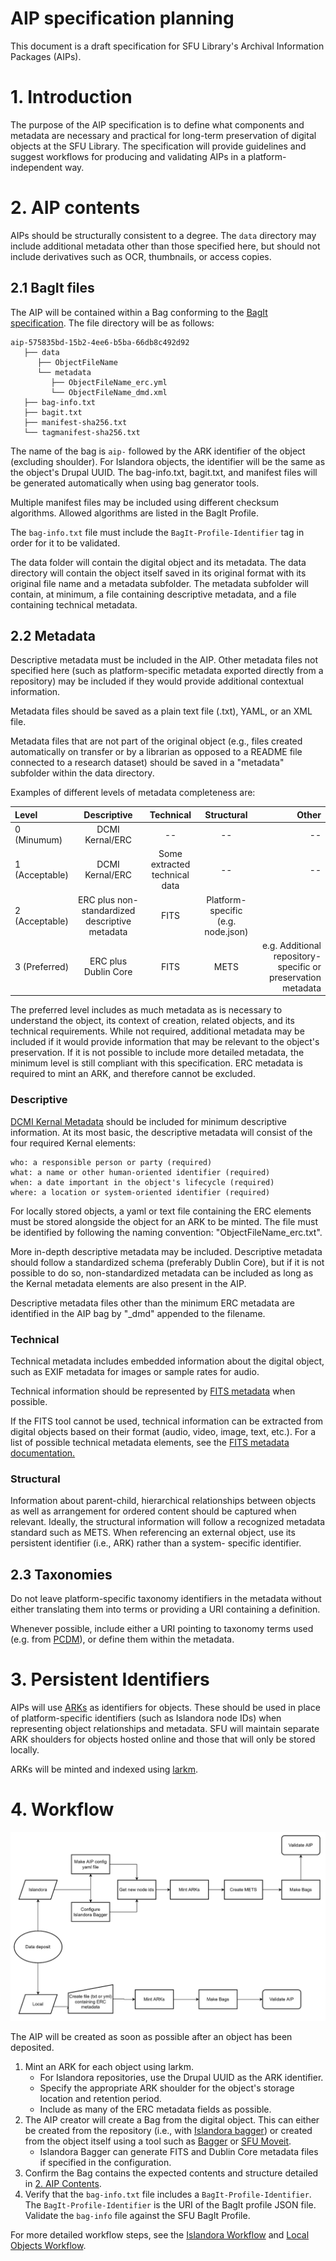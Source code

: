 # AIP specification planning

This document is a draft specification for SFU Library's Archival Information Packages (AIPs).

# 1. Introduction

The purpose of the AIP specification is to define what components and metadata are necessary and practical for long-term
preservation of digital objects at the SFU Library. The specification will provide guidelines and suggest workflows for
producing and validating AIPs in a platform-independent way.

# 2. AIP contents

AIPs should be structurally consistent to a degree. The `data` directory may include additional metadata other than
those specified here, but should not include derivatives such as OCR, thumbnails, or access copies.

## 2.1 BagIt files

The AIP will be contained within a Bag conforming to the [BagIt specification](https://www.ietf.org/rfc/rfc8493.txt).
The file directory will be as follows:

```
aip-575835bd-15b2-4ee6-b5ba-66db8c492d92
   ├── data
      ├── ObjectFileName
      └── metadata
         ├── ObjectFileName_erc.yml
         └── ObjectFileName_dmd.xml        
   ├── bag-info.txt
   ├── bagit.txt
   ├── manifest-sha256.txt
   └── tagmanifest-sha256.txt
```
The name of the bag is `aip-` followed by the ARK identifier of the object (excluding shoulder). For Islandora objects, the identifier will be the same as the object's Drupal UUID.
The bag-info.txt, bagit.txt, and manifest files will be generated automatically when using bag generator tools.

Multiple manifest files may be included using different checksum algorithms. Allowed algorithms are listed in the BagIt Profile.

The `bag-info.txt` file must include the `BagIt-Profile-Identifier` tag in order for it to be validated.

The data folder will contain the digital object and its metadata. The data directory will contain the object itself
saved in its original format with its original file name and a metadata subfolder. The metadata subfolder will contain,
at minimum, a file containing descriptive metadata, and a file containing technical metadata. 

## 2.2 Metadata

Descriptive metadata must be included in the AIP. Other metadata files not specified here (such as
platform-specific metadata exported directly from a repository) may be included if they would provide additional
contextual information.

Metadata files should be saved as a plain text file (.txt), YAML, or an XML file.

Metadata files that are not part of the original object (e.g., files created automatically on transfer or by a librarian
as opposed to a README file connected to a research dataset) should be saved in a "metadata" subfolder within the data
directory.

Examples of different levels of metadata completeness are:

| Level         | Descriptive     | Technical    | Structural | Other     |
| :---          |    :----:       |    :---:     | :---:      |  ---:     |
| 0 (Minumum)   | DCMI Kernal/ERC | --           |       --   |    --     |
| 1 (Acceptable)| DCMI Kernal/ERC | Some extracted technical data|       --   |    --     |
| 2 (Acceptable)|  ERC plus non-standardized descriptive metadata    | FITS         | Platform-specific (e.g. node.json)|         |
| 3 (Preferred) |  ERC plus Dublin Core    | FITS         |   METS     |  e.g. Additional repository-specific or preservation metadata|

The preferred level includes as much metadata as is necessary to understand the object, its context of creation, related
objects, and its technical requirements. While not required, additional metadata may be included if it would provide
information that may be relevant to the object's preservation. If it is not possible to include more detailed
metadata, the minimum level is still compliant with this specification. ERC metadata is required to mint an ARK, and 
therefore cannot be excluded.

### Descriptive

[DCMI Kernal Metadata](https://www.dublincore.org/groups/kernel/spec/) should be included for minimum
descriptive information. At its most basic, the descriptive metadata will consist of the four required Kernal elements:

```
who: a responsible person or party (required)
what: a name or other human-oriented identifier (required)
when: a date important in the object's lifecycle (required)
where: a location or system-oriented identifier (required)
```

For locally stored objects, a yaml or text file containing the ERC elements must be stored alongside the object for an ARK to be minted. The file must be identified by following the naming convention: "ObjectFileName_erc.txt".

More in-depth descriptive metadata may be included. Descriptive metadata should follow a standardized schema
(preferably Dublin Core), but if it is not possible to do so, non-standardized metadata can be included as long as the
Kernal metadata elements are also present in the AIP.

Descriptive metadata files other than the minimum ERC metadata are identified in the AIP bag by "_dmd" appended to the filename.

### Technical

Technical metadata includes embedded information about the digital object, such as EXIF metadata for images or sample
rates for audio.

Technical information should be represented by [FITS metadata](https://projects.iq.harvard.edu/fits/home) when possible.

If the FITS tool cannot be used, technical information can be extracted from digital objects based on their format 
(audio, video, image, text, etc.). For a list of possible technical metadata elements, see the
[FITS metadata documentation.](https://projects.iq.harvard.edu/fits/fits-xml#metadata)

### Structural

Information about parent-child, hierarchical relationships between objects as well as arrangement for ordered content
should be captured when relevant. Ideally, the structural information will follow a recognized metadata standard such as
METS. When referencing an external object, use its persistent identifier (i.e., ARK) rather than a system- specific
identifier.

## 2.3 Taxonomies

Do not leave platform-specific taxonomy identifiers in the metadata without either translating them into terms or
providing a URI containing a definition.

Whenever possible, include either a URI pointing to taxonomy terms used (e.g. from [PCDM](https://pcdm.org/)), or define
them within the metadata.

# 3. Persistent Identifiers

AIPs will use [ARKs](https://arks.org/) as identifiers for objects. These should be used in place of platform-specific 
identifiers (such as Islandora node IDs) when representing object relationships and metadata. SFU will maintain 
separate ARK shoulders for objects hosted online and those that will only be stored locally.

ARKs will be minted and indexed using [larkm](https://github.com/mjordan/larkm).

# 4. Workflow

![workflow](workflow_diagram.png)

The AIP will be created as soon as possible after an object has been deposited.

1. Mint an ARK for each object using larkm. 
   * For Islandora repositories, use the Drupal UUID as the ARK identifier.
   * Specify the appropriate ARK shoulder for the object's storage location and retention period.
   * Include as many of the ERC metadata fields as possible.
2. The AIP creator will create a Bag from the digital object. This can either be created from the repository
   (i.e., with [Islandora bagger](https://github.com/mjordan/islandora_bagger)) or created from the object itself using
   a tool such as [Bagger](https://github.com/LibraryOfCongress/bagger)
   or [SFU Moveit](https://github.com/axfelix/moveit-electron).
    * Islandora Bagger can generate FITS and Dublin Core metadata files if specified in the configuration.
3. Confirm the Bag contains the expected contents and structure detailed in [2. AIP Contents](#2-aip-contents).
4. Verify that the `bag-info.txt` file includes a `BagIt-Profile-Identifier`. The `BagIt-Profile-Identifier` is the URI
   of the BagIt profile JSON file. Validate the `bag-info` file against the SFU BagIt Profile.

For more detailed workflow steps, see the [Islandora Workflow](/islandora_workflow.md) and 
[Local Objects Workflow](/local_workflow.md).
